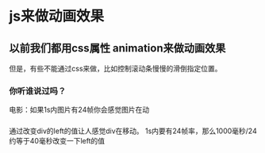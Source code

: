 # js来做动画效果
## 以前我们都用css属性 animation来做动画效果
但是，有些不能通过css来做，比如控制滚动条慢慢的滑倒指定位置。
### 你听谁说过吗？
电影：如果1s内图片有24帧你会感觉图片在动
### 
通过改变div的left的值让人感觉div在移动。
1s内要有24帧率，那么1000毫秒/24 约等于40毫秒改变一下left的值